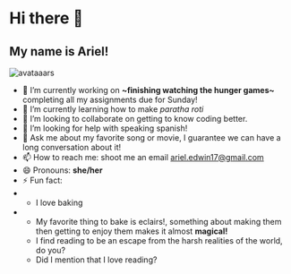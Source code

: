 # Hi there 👋
## My name is Ariel!
![avataaars](https://github.com/ArielCJWE/ArielCJWE/assets/145630253/f39262f0-4057-4600-8458-d54caded554d)


- 🔭 I’m currently working on **~finishing watching the hunger games~** completing all my assignments due for Sunday!
- 🌱 I’m currently learning how to make *paratha roti*
- 👯 I’m looking to collaborate on getting to know coding better.
- 🤔 I’m looking for help with speaking spanish!
- 💬 Ask me about my favorite song or movie, I guarantee we can have a long conversation about it!
- 📫 How to reach me: shoot me an email ariel.edwin17@gmail.com
- 😄 Pronouns: **she/her**
- ⚡ Fun fact: 
- * I love baking
- * My favorite thing to bake is eclairs!, something about making them then getting to enjoy them makes it almost **magical!**
  * I find reading to be an escape from the harsh realities of the world, do you?
  * Did I mention that I love reading?
